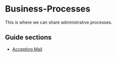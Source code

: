 # Business-Processes
This is where we can share administrative processes.

<h2>Guide sections</h2>
<ul>
  <li><a href="https://github.com/VokkeSoftware/Knowledge-Base-Business-Processes/blob/master/Accepting-Mail.md">Accepting Mail</a></li>
</ul>